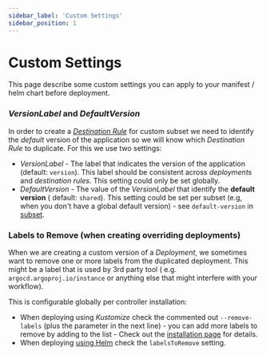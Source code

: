 ```yaml
---
sidebar_label: 'Custom Settings'
sidebar_position: 1
---
```


# Custom Settings

This page describe some custom settings you can apply to your manifest / helm chart before
deployment.

### _VersionLabel_ and _DefaultVersion_

In order to create a [_Destination Rule_][DR] for custom subset we need to identify the *default*
version of the application so we will know which _Destination Rule_ to duplicate. For this we use
two settings:

* _VersionLabel_ - The label that indicates the version of the application (default: `version`).
  This label should be consistent across _deployments_ and _destination rules_. This setting could
  only be set globally.
* _DefaultVersion_ - The value of the _VersionLabel_ that identify the **default version** (
  default: `shared`). This setting could be set per subset (e.g, when you don't have a global
  default version) - see `default-version` in [subset](./crd.md#subset).

### Labels to Remove (when creating overriding deployments)

When we are creating a custom version of a _Deployment_, we sometimes want to remove one or more
labels from the duplicated deployment. This might be a label that is used by 3rd party tool (
e.g. `argocd.argoproj.io/instance` or anything else that might interfere with your workflow).

This is configurable globally per controller installation:

* When deploying using _Kustomize_ check the commented out `--remove-labels` (plus the parameter in
  the next line) - you can add more labels to remove by adding to the list - Check out
  the [installation page](../getting-started/installation.md#deploy-using-kustomize) for details.
* When deploying [using Helm](../getting-started/installation.md#deploy-using-helm) check
  the `labelsToRemove` setting.

[DR]: https://istio.io/latest/docs/reference/config/networking/destination-rule/